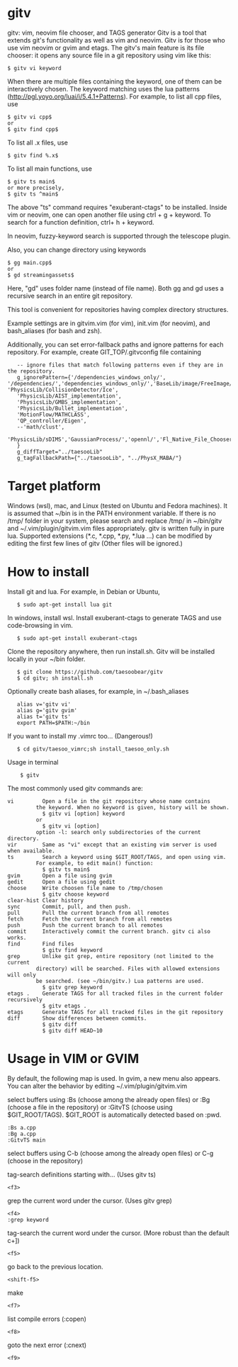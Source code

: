 # gitv
gitv: vim, neovim file chooser, and TAGS generator
Gitv is a tool that extends git's functionality as well as vim and neovim. 
Gitv is for those who use vim neovim or gvim and etags. The gitv's main feature is its file chooser: it opens any source file in a git repository using vim like this:

    $ gitv vi keyword
When there are multiple files containing the keyword, one of them can be interactively chosen. The keyword matching uses the lua patterns (http://pgl.yoyo.org/luai/i/5.4.1+Patterns). For example, to list all cpp files, use

    $ gitv vi cpp$
    or
    $ gitv find cpp$
To list all .x files, use

    $ gitv find %.x$
To list all main functions, use

    $ gitv ts main$
    or more precisely,
    $ gitv ts ^main$

The above "ts" command requires "exuberant-ctags" to be installed. Inside vim or neovim, one can open another file using ctrl + g + keyword. To search for a function definition, ctrl+ h  + keyword.

In neovim, fuzzy-keyword search is supported through the telescope plugin.

Also, you can change directory using keywords

    $ gg main.cpp$
    or
    $ gd streamingassets$

Here, "gd" uses folder name (instead of file name). Both gg and gd uses a recursive search in an entire git repository. 

This tool is convenient for repositories having complex directory structures.

Example settings are in gitvim.vim (for vim), init.vim (for neovim), and bash_aliases (for bash and zsh).

Additionally, you can set error-fallback paths and ignore patterns for each repository. For example,
create GIT_TOP/.gitvconfig file containing


       -- ignore files that match following patterns even if they are in the repository.
       g_ignorePattern={'/dependencies_windows_only/', '/dependencies/','dependencies_windows_only/','BaseLib/image/FreeImage/','^dependencies/', 'PhysicsLib/CollisionDetector/Ice',
       'PhysicsLib/AIST_implementation', 
       'PhysicsLib/GMBS_implementation', 
       'PhysicsLib/Bullet_implementation', 
       'MotionFlow/MATHCLASS',
       'QP_controller/Eigen',
       --'math/clust',
       'PhysicsLib/sDIMS','GaussianProcess/','opennl/','Fl_Native_File_Chooser','PhysicsEngine/'
       }
       g_diffTarget="../taesooLib"
       g_tagFallbackPath={"../taesooLib", "../PhysX_MABA/"}

Target platform
=
Windows (wsl), mac, and Linux (tested on Ubuntu and Fedora machines).
It is assumed that ~/bin is in the PATH environment variable.
If there is no /tmp/ folder in your system, please search and replace /tmp/ in ~/bin/gitv and ~/.vim/plugin/gitvim.vim files appropriately.
gitv is written fully in pure lua.
Supported extensions (*.c, *.cpp, *.py, *.lua ...) can be modified by editing the first few lines of gitv (Other files will be ignored.)

How to install
=
Install git and lua. For example, in Debian or Ubuntu,

       $ sudo apt-get install lua git 

In windows, install wsl. 
Install exuberant-ctags to generate TAGS and use code-browsing in vim.

       $ sudo apt-get install exuberant-ctags
Clone the repository anywhere, then run install.sh. Gitv will be installed locally
in your ~/bin folder.

       $ git clone https://github.com/taesoobear/gitv
       $ cd gitv; sh install.sh
Optionally create bash aliases, for example, in ~/.bash_aliases

       alias v='gitv vi'
       alias g='gitv gvim'
       alias t='gitv ts'
       export PATH=$PATH:~/bin
If you want to install my .vimrc too... (Dangerous!)

       $ cd gitv/taesoo_vimrc;sh install_taesoo_only.sh
Usage in terminal

        $ gitv
The most commonly used gitv commands are:

    vi         Open a file in the git repository whose name contains 
             the keyword. When no keyword is given, history will be shown.
               $ gitv vi [option] keyword
             or
               $ gitv vi [option]
             option -l: search only subdirectories of the current directory.
    vir        Same as "vi" except that an existing vim server is used when available.
    ts         Search a keyword using $GIT_ROOT/TAGS, and open using vim. 
             For example, to edit main() function:
               $ gitv ts main$
    gvim       Open a file using gvim
    gedit      Open a file using gedit
    choose     Write choosen file name to /tmp/chosen
               $ gitv choose keyword
    clear-hist Clear history
    sync       Commit, pull, and then push. 
    pull       Pull the current branch from all remotes
    fetch      Fetch the current branch from all remotes
    push       Push the current branch to all remotes
    commit     Interactively commit the current branch. gitv ci also works.
    find       Find files 
               $ gitv find keyword
    grep       Unlike git grep, entire repository (not limited to the current 
             directory) will be searched. Files with allowed extensions will only
             be searched. (see ~/bin/gitv.) Lua patterns are used.
               $ gitv grep keyword
    etags .    Generate TAGS for all tracked files in the current folder recursively
               $ gitv etags .
    etags      Generate TAGS for all tracked files in the git repository
    diff       Show differences between commits. 
               $ gitv diff
               $ gitv diff HEAD~10

Usage in VIM or GVIM
=
By default, the following map is used. In gvim, a new menu also appears. You can alter the behavior by editing ~/.vim/plugin/gitvim.vim

select buffers using :Bs (choose among the already open files) or :Bg (choose a file in the repository) or :GitvTS (choose using $GIT_ROOT/TAGS). $GIT_ROOT is automatically detected based on :pwd.

    :Bs a.cpp
    :Bg a.cpp
    :GitvTS main
select buffers using C-b (choose among the already open files) or C-g (choose in the repository)
    
    
tag-search definitions starting with... (Uses gitv ts)

    <f3>

    
grep the current word under the cursor. (Uses gitv grep)

    <f4>
    :grep keyword

tag-search the current word under the cursor. (More robust than the default c+])

    <f5>
    
    
go back to the previous location.

    <shift-f5>
    
make

    <f7>
    
list compile errors (:copen)

    <f8>
    
goto the next error (:cnext)

    <f9>
